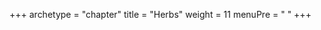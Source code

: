 +++
archetype = "chapter"
title = "Herbs"
weight = 11
menuPre = "<i class='fas fa-seedling'></i> "
+++
